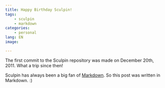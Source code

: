 ```yaml
---
title: Happy Birthday Sculpin!
tags:
    - sculpin
    - markdown
categories:
    - personal
lang: EN
image:

---
```

The first commit to the Sculpin repository was made on December 20th, 2011.
What a trip since then!

Sculpin has always been a big fan of [Markdown][1]. So this post was
written in Markdown. :)

[1]: http://daringfireball.net/projects/markdown/
